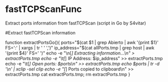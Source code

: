 # fastTCPScanFunc
Extract ports information from fastTCPScan (script in Go by S4vitar)

#Extract fastTCPScan information

function extractPortsGo(){
        ports="$(cat $1 | grep Abierto | awk '{print $1}' FS=':' | xargs | tr ' ' ',')"
        ip_address="$(cat allPorts.tmp | grep host | awk '{print $4}' FS=' ')" 
        echo -e "\n[*] Extracting information...\n" > extractPorts.tmp
        echo -e "\t[*] IP Address: $ip_address" >> extractPorts.tmp
        echo -e "\t[*] Open ports: $ports\n" >> extractPorts.tmp
        echo $ports | tr -d '\n' | xclip -sel clip
        echo -e "[*] Ports copied to clipboard\n" >> extractPorts.tmp
        cat extractPorts.tmp; rm extractPorts.tmp
}
